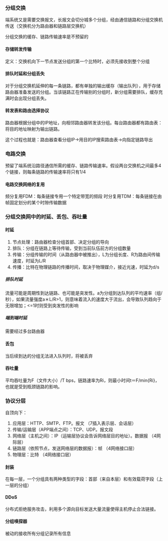 ### 分组交换
端系统又是需要交换报文，长报文会切分城多个分组，经由通信链路和分组交换机传送（交换机分为路由器和链路层交换机）

分组交换的缓存、链路传输速率是不预留的
#### 存储转发传输
定义：交换机向下一节点发送分组的第一个比特时，必须先接收到整个分组

#### 排队时延和分组丢失
对于分组交换机延伸的每一条链路，都有单独的输出缓存（输出队列），用于存储路由器准备发送的分组。当该链路正在传输别的分组时，新分组需要排队，缓存充满时会出现分组丢失。

#### 转发表和路由选择协议
路由器根据分组中的IP地址，向相邻路由器转发该分组。每台路由器都有路由表：将目的地址映射为输出链路。

这个过程也就是：路由器查看分组IP->用目的IP搜索路由表->向指定链路导出


### 电路交换
预留了端系统沿路径通信所需的缓存、链路传输速率。假设两台交换机之间最多4个链接，则每条链路的传输速率将只有1/4

#### 电路交换网络的复用
频分复用FDM：每条链接专用一个特定带宽的频段
时分复用TDM：每条链接在由帧固定划分的某个时隙传输数据


### 分组交换网中的时延、丢包、吞吐量

#### 时延

1. 节点处理：路由器检查分组首部、决定分组的导向
2. 排队：分组在链路上等待传输，受到当前队伍前方的分组数量
3. 传输：分组传输的时间（从路由器中被推出），L为分组长度、R为路由间传输速度，时延为L/R
4. 传播：比特在物理链路的传播时间，取决于物理媒介，接近光速，时延为d/s

##### 排队时延
流量可能是周期性到达链路、也可能是突发性。a为分组到达队列的平均速率（组/秒），如果流量强度a＊L/R>1，则意味着流入的速度大于流出，会导致队列趋向于无限增加；<=1时则受到突发性的影响

##### 端到端时延
需要经过多台路由器

#### 丢包
当后续到达的分组无法进入队列时，将被丢弃

#### 吞吐量
平均吞吐量为F（文件大小）/T bps，链路速率为Ri，则最小时间t＝F/min{Ri}，也就是受到瓶颈链路的影响。

### 协议分层

自顶向下：
1. 应用层：HTTP、SMTP、FTP。报文 （7插入表示层、会话层）
2. 传输/运输层（APP端点之间）：TCP、UDP。报文段
3. 网络层（主机之间）：IP（运输层协议会告诉网络层目的地址）。数据报  （4网际层）
4. 链路层（依照节点，发送网络层的数据报）：帧 （4网络接口层）
5. 物理层：比特  （4网络接口层）

#### 封装

在每一层，一个分组具有两种类型的字段：首部（来自本层）和有效载荷字段（上一层的分组）

#### DDoS
分布式拒绝服务攻击，利用多个源向目标发送大量流量使得主机停止合法链接。

#### 分组嗅探器
被动的接收所有分组记录所有信息

